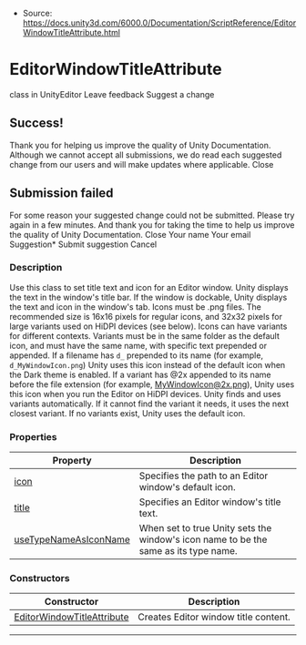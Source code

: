 * Source: https://docs.unity3d.com/6000.0/Documentation/ScriptReference/EditorWindowTitleAttribute.html

# EditorWindowTitleAttribute
class in UnityEditor
Leave feedback
Suggest a change
## Success!
Thank you for helping us improve the quality of Unity Documentation. Although we cannot accept all submissions, we do read each suggested change from our users and will make updates where applicable.
Close
## Submission failed
For some reason your suggested change could not be submitted. Please <a>try again</a> in a few minutes. And thank you for taking the time to help us improve the quality of Unity Documentation.
Close
Your name Your email Suggestion* Submit suggestion
Cancel
### Description
Use this class to set title text and icon for an Editor window.
Unity displays the text in the window's title bar. If the window is dockable, Unity displays the text and icon in the window's tab. Icons must be .png files. The recommended size is 16x16 pixels for regular icons, and 32x32 pixels for large variants used on HiDPI devices (see below). Icons can have variants for different contexts. Variants must be in the same folder as the default icon, and must have the same name, with specific text prepended or appended. If a filename has `d_` prepended to its name (for example, `d_MyWindowIcon.png`) Unity uses this icon instead of the default icon when the Dark theme is enabled. If a variant has @2x appended to its name before the file extension (for example, MyWindowIcon@2x.png), Unity uses this icon when you run the Editor on HiDPI devices. Unity finds and uses variants automatically. If it cannot find the variant it needs, it uses the next closest variant. If no variants exist, Unity uses the default icon.
### Properties
Property | Description  
---|---  
[icon](https://docs.unity3d.com/6000.0/Documentation/ScriptReference/EditorWindowTitleAttribute-icon.html) | Specifies the path to an Editor window's default icon.  
[title](https://docs.unity3d.com/6000.0/Documentation/ScriptReference/EditorWindowTitleAttribute-title.html) | Specifies an Editor window's title text.  
[useTypeNameAsIconName](https://docs.unity3d.com/6000.0/Documentation/ScriptReference/EditorWindowTitleAttribute-useTypeNameAsIconName.html) | When set to true Unity sets the window's icon name to be the same as its type name.  
### Constructors
Constructor | Description  
---|---  
[EditorWindowTitleAttribute](https://docs.unity3d.com/6000.0/Documentation/ScriptReference/EditorWindowTitleAttribute-ctor.html) | Creates Editor window title content.  
* * *
